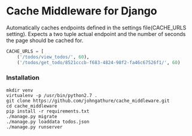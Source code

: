 # Cache Middleware for Django

Automatically caches endpoints defined in the settings file(CACHE_URLS setting).
Expects a two tuple actual endpoint and the number of seconds the page should be cached for.
```python
CACHE_URLS = [
    ('/todos/view_todos/', 60),
    ('/todos/get_todo/8521cccb-f683-4824-98f2-fa46c67526f1/', 60)
```

### Installation

```
mkdir venv
virtualenv -p /usr/bin/python2.7 .
git clone https://github.com/johngathure/cache_middleware.git
cd cache_middleware
pip install -r requirements.txt
./manage.py migrate
./manage.py loaddata todos.json
./manage.py runserver
```

